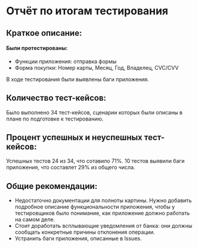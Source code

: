 # Отчёт по итогам тестирования

## Краткое описание:
#### Были протестированы: 
* Функции приложения: отправка формы
* Форма покупки: Номер карты, Месяц, Год, Владелец, CVC/CVV

В ходе тестирования были выявлены баги приложения.

## Количество тест-кейсов:
Было выполнено 34 тест-кейсов, сценарии которых были описаны в плане по подготовке к тестированию.

## Процент успешных и неуспешных тест-кейсов:
Успешных тестов 24 из 34, что сотавило 71%. 10 тестов выявили баги приложения, что составлет 29% из общего числа.

## Общие рекомендации:
* Недостаточно документации для полноты картины. Нужно добавить подробное описание функциональности приложения, чтобы у тестировщиков было понимание, как приложение должно работать на самом деле.
* Стоит доработать всплывающие уведомления от банка: они должны сообщать конкретные причины отклонения операции.
* Устранить баги приложения, описанные в Issues.

